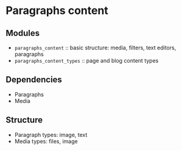 # Paragraphs content

## Modules

* `paragraphs_content` :: basic structure: media, filters, text editors, paragraphs
* `paragraphs_content_types` :: page and blog content types

## Dependencies

* Paragraphs
* Media

## Structure

* Paragraph types: image, text
* Media types: files, image
